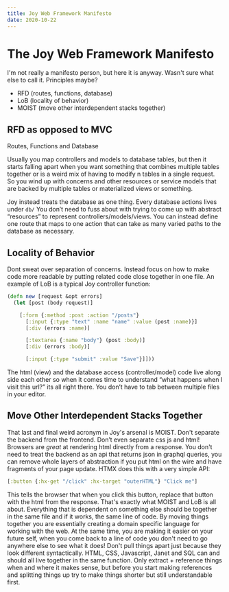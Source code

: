 ```yaml
---
title: Joy Web Framework Manifesto
date: 2020-10-22
---
```


# The Joy Web Framework Manifesto

I'm not really a manifesto person, but here it is anyway. Wasn't sure what else to call it. Principles maybe?

- RFD (routes, functions, database)
- LoB (locality of behavior)
- MOIST (move other interdependent stacks together)

## RFD as opposed to MVC

Routes, Functions and Database

Usually you map controllers and models to database tables, but then it starts falling apart when you want something that combines multiple tables together or is a weird mix of having to modify n tables in a single request. So you wind up with concerns and other resources or service models that are backed by multiple tables or materialized views or something.

Joy instead treats the database as one thing. Every database actions lives under `db/` You don’t need to fuss about with trying to come up with abstract “resources” to represent controllers/models/views. You can instead define one route that maps to one action that can take as many varied paths to the database as necessary.

## Locality of Behavior

Dont sweat over separation of concerns. Instead focus on how to make code more readable by putting related code close together in one file. An example of LoB is a typical Joy controller function:

```clojure
(defn new [request &opt errors]
  (let [post (body request)]

    [:form {:method :post :action "/posts"}
      [:input {:type "text" :name "name" :value (post :name)}]
      [:div (errors :name)]

      [:textarea {:name "body"} (post :body)]
      [:div (errors :body)]

      [:input {:type "submit" :value "Save"}]]))
```

The html (view) and the database access (controller/model) code live along side each other so when it comes time to understand “what happens when I visit this url?” its all right there. You don’t have to tab between multiple files in your editor.

## Move Other Interdependent Stacks Together

That last and final weird acronym in Joy's arsenal is MOIST. Don't separate the backend from the frontend. Don’t even separate css js and html! Browsers are *great* at rendering html directly from a response. You don't need to treat the backend as an api that returns json in graphql queries, you can remove whole layers of abstraction if you put html on the wire and have fragments of your page update. HTMX does this with a very simple API:

```clojure
[:button {:hx-get "/click" :hx-target "outerHTML"} "Click me"]
```

This tells the browser that when you click this button, replace that button with the html from the response. That's exactly what MOIST and LoB is all about. Everything that is dependent on something else should be together in the same file and if it works, the same line of code. By moving things together you are essentially creating a domain specific language for working with the web. At the same time, you are making it easier on your future self, when you come back to a line of code you don't need to go anywhere else to see what it does! Don't pull things apart just because they look different syntactically. HTML, CSS, Javascript, Janet and SQL can and should all live together in the same function. Only extract + reference things when and where it makes sense, but before you start making references and splitting things up try to make things shorter but still understandable first.
